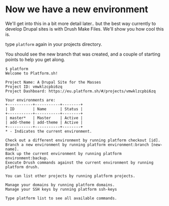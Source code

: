 # Now we have a new environment
We'll get into this in a bit more detail later.. but the best way currently
to develop Drupal sites is with Drush Make Files. We'll show you how cool this
is.

type `platform` again in your projects directory.

You should see the new branch that was created, and a couple of starting points
to help you get along.

```
$ platform
Welcome to Platform.sh!

Project Name: A Drupal Site for the Masses
Project ID: vmwklzcpbi6zq
Project Dashboard: https://eu.platform.sh/#/projects/vmwklzcpbi6zq

Your environments are:
+-----------+-----------+--------+
| ID        | Name      | Status |
+-----------+-----------+--------+
| master*   | Master    | Active |
| add-theme | add-theme | Active |
+-----------+-----------+--------+
* - Indicates the current environment.

Check out a different environment by running platform checkout [id].
Branch a new environment by running platform environment:branch [new-name].
Back up the current environment by running platform environment:backup.
Execute Drush commands against the current environment by running platform drush.

You can list other projects by running platform projects.

Manage your domains by running platform domains.
Manage your SSH keys by running platform ssh-keys

Type platform list to see all available commands.
```
